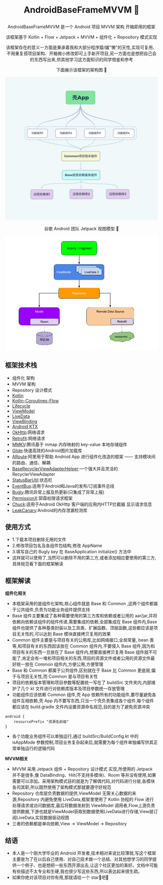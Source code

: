 # <p align="center"> AndroidBaseFrameMVVM 🐽</p>

<p align="center"> AndroidBaseFrameMVVM 是一个 Android 项目 MVVM 架构 开箱即用的框架 </p>

<p align="center"> 该框架基于 Kotlin + Flow + Jetpack + MVVM + 组件化 + Repository 模式实现</p>

<p align="center"> 该框架存在的意义一方面是秉承着我和大部分程序猿/媛"懒"的天性,实现可复用、不用重复搭项目架构、开箱微小修改即可上手新开项目,另一方面也是想把自己会的东西写出来,供其他学习这方面知识的同学借鉴和参考 </p>

<p align="center"> 下面展示该框架的架构图 👾</p>

<p align="center"><img src="https://github.com/GuilinSir/MyBaseFrameMVVM/blob/master/img/img1.jpg"/> </p>

<p align="center"> 谷歌 Android 团队 Jetpack 视图模型 👾</p>

<p align="center"><img src="https://github.com/GuilinSir/MyBaseFrameMVVM/blob/master/img/img2.png"/> </p>

## 框架技术栈

* 组件化 架构
* MVVM 架构
* Repository 设计模式
* [Kotlin](https://github.com/JetBrains/kotlin)
* [Kotlin-Coroutines-Flow](https://github.com/JetBrains/kotlin)
* [Lifecycle](https://developer.android.com/jetpack/androidx/releases/lifecycle)
* [ViewModel](https://developer.android.com/topic/libraries/architecture/viewmodel)
* [LiveData](https://developer.android.com/topic/libraries/architecture/livedata)
* [ViewBinding](https://developer.android.com/topic/libraries/view-binding)
* [Android KTX](https://developer.android.com/kotlin/ktx)
* [OkHttp](https://github.com/square/okhttp):网络请求
* [Retrofit](https://github.com/square/retrofit):网络请求
* [MMKV](https://github.com/Tencent/MMKV):腾讯基于 mmap 内存映射的 key-value 本地存储组件
* [Glide](https://github.com/bumptech/glide):快速高效的Android图片加载库
* [ARoute](https://github.com/alibaba/ARouter):阿里用于帮助 Android App 进行组件化改造的框架 —— 支持模块间的路由、通信、解耦
* [BaseRecyclerViewAdapterHelper](https://github.com/CymChad/BaseRecyclerViewAdapterHelper):一个强大并且灵活的RecyclerViewAdapter
* [StatusBarUtil](https://github.com/laobie/StatusBarUtil):状态栏
* [EventBus](https://github.com/greenrobot/EventBus):适用于Android和Java的发布/订阅事件总线
* [Bugly](https://bugly.qq.com/v2/index):腾讯异常上报及热更新(只集成了异常上报)
* [PermissionX](https://github.com/guolindev/PermissionX):郭霖权限请求框架
* [Chuck](https://github.com/jgilfelt/chuck):适用于Android OkHttp 客户端的应用内HTTP拦截器 显示请求信息
* [LeakCanary](https://github.com/square/leakcanary):Android的内存泄漏检测库

## 使用方式
* 1.下载本项目删除无用的文件
* 2.修改项目包名及各组件包结构,修改 AppName
* 3.填写自己的 Bugly key 在 BaseApplication initialize() 方法中
* 这样就可以使用了,当然可以删除不用的第三方,或者添加相应要使用的第三方,具体规范看下面的框架解读

## 框架解读

**组件化相关**
* 本框架采用的是组件化架构,核心组件就是 Base 和 Common ,这两个组件都属于公共组件,负责为功能业务组件提供支持
* Base 组件主要集成了各种需要使用的第三方库和依赖或者公用的 aar/jar,并将依赖向依赖该组件的组件传递,需要集成的依赖,全部集成在 Base 组件内,Base 组件也提供了各种基类封装以及工具类、扩展函数、顶层函数,这些都应该是项目无关性的,可以达到 Base 模块直接拷贝复用的效果
* Common 组件主要是与项目有关的公用库,比如网络接口,全局常量, bean 类等,和项目有关的东西因该放在 Common 组件内,不要侵入 Base 组件,因为和项目有关的东西一旦放在了 Base 组件内,想要直接拷贝复用 Base 组件就不可能了,肯定会有一堆和项目相关的东西,项目的资源文件或者公用的资源文件最好统一放在 Common 组件内,方便公用,方便管理
* Base 和 Common 都属于公共组件,区别就在于 Base 比 Common 更底层,偏于与项目无关性,而 Common 是与项目有关性
* 项目的依赖版本管理和项目参数等配置统一写在了 buildSrc 文件夹内,内部维护了几个 kt 文件进行对依赖库版本及项目参数统一存放管理
* 功能组件应该依赖 Common 组件,壳 App 依赖所有的功能组件,要尽量避免各组件互相依赖,壳 App 内不要写东西,只当一个壳负责集成各个组件,每个组件都应该在 build.gradle 文件内设置资源命名规范,目的是为了避免资源冲突
```
android {
    resourcePrefix "资源名前缀"
}
```
* 各个功能业务组件可以单独运行,通过 buildSrc/BuildConfig.kt 中的 isAppMode 参数控制,项目业务复杂起来后,就需要为每个组件单独编写供其正常单独运行的逻辑代码

**MVVM相关**
* MVVM 采用 Jetpack 组件 + Repository 设计模式 实现,所使用的 Jetpack 并不是很多,像 DataBinding、Hilt(不支持多模块)、Room 等并没有使用,如果需要可以添加。采用架构模式目的就是为了解偶代码,对代码进行分层,各模块各司其职,所以既然使用了架构模式那就要遵守好规范
* Repository 仓库层负责数据的提供,ViewModel 无需关心数据的来源,Repository 内避免使用 LiveData,框架里使用了 Kotlin 协程的 Flow 进行处理请求或访问数据库,最后将数据发射到 ViewModel 调用者,Flow上游负责提供数据,下游也就是ViewModel获取到数据使用LiveData进行存储,View层订阅LiveData,实现数据驱动视图
* 三者的依赖都是单向依赖,View -> ViewModel -> Repository

## 结语
* 本人是一个刚大学毕业的 Android 开发者,技术相对来说比较薄弱,写这个框架主要是为了在以后自己使用、对自己技术做一个总结、对其他想学习的同学提供一个例子、也是想把一些东西开源出去,让这个社区更加的美好。文档中可能有些描述不太专业和生硬,我也很少写这些东西,所以表达起来很生疏。
* 如果你绝对该项目对你有用,那就请给一个 star🌟吧🥰